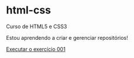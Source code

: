 # html-css
 Curso  de HTML5 e CSS3

 Estou aprendendo a criar e gerenciar repositórios!

 <a href="https://denilsoncost.github.io/html-css/exercicios/ex001/index.html">Executar o exercício 001</a>
